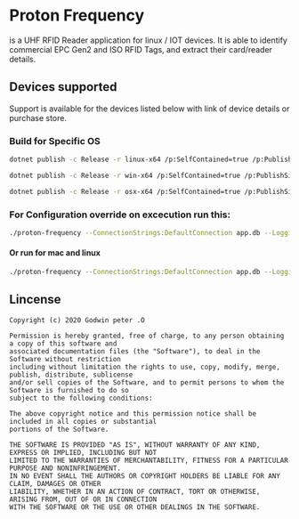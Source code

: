 # Proton Frequency

is a UHF RFID Reader application for linux / IOT devices. It is able to identify commercial EPC Gen2 and ISO RFID Tags, and extract their card/reader details.

## Devices supported

Support is available for the devices listed below with link of device details or purchase store.

### Build for Specific OS

```bash
dotnet publish -c Release -r linux-x64 /p:SelfContained=true /p:PublishSingleFile=true /p:PublishReadyToRun=false
```

```bash
dotnet publish -c Release -r win-x64 /p:SelfContained=true /p:PublishSingleFile=true /p:PublishReadyToRun=true
```

```bash
dotnet publish -c Release -r osx-x64 /p:SelfContained=true /p:PublishSingleFile=true /p:PublishReadyToRun=true
```

### For Configuration override on excecution run this:

```bash
./proton-frequency --ConnectionStrings:DefaultConnection app.db --Logging:Enabled True --Logging:LogLevel Info
```

#### Or run for mac and linux

```bash
./proton-frequency --ConnectionStrings:DefaultConnection app.db --Logging:Enabled True --Logging:LogLevel Info
```

## Lincense

    Copyright (c) 2020 Godwin peter .O

    Permission is hereby granted, free of charge, to any person obtaining a copy of this software and
    associated documentation files (the "Software"), to deal in the Software without restriction
    including without limitation the rights to use, copy, modify, merge, publish, distribute, sublicense
    and/or sell copies of the Software, and to permit persons to whom the Software is furnished to do so
    subject to the following conditions:

    The above copyright notice and this permission notice shall be included in all copies or substantial
    portions of the Software.

    THE SOFTWARE IS PROVIDED "AS IS", WITHOUT WARRANTY OF ANY KIND, EXPRESS OR IMPLIED, INCLUDING BUT NOT
    LIMITED TO THE WARRANTIES OF MERCHANTABILITY, FITNESS FOR A PARTICULAR PURPOSE AND NONINFRINGEMENT.
    IN NO EVENT SHALL THE AUTHORS OR COPYRIGHT HOLDERS BE LIABLE FOR ANY CLAIM, DAMAGES OR OTHER
    LIABILITY, WHETHER IN AN ACTION OF CONTRACT, TORT OR OTHERWISE, ARISING FROM, OUT OF OR IN CONNECTION
    WITH THE SOFTWARE OR THE USE OR OTHER DEALINGS IN THE SOFTWARE.
